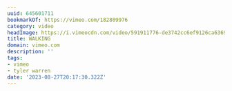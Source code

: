 ```yaml
---
uuid: 645601711
bookmarkOf: https://vimeo.com/182809976
category: video
headImage: https://i.vimeocdn.com/video/591911776-de3742cc6ef9126ca6369b549381823313b9ad351ebbe0a0d64f26c95a302932-d_640
title: WALKING
domain: vimeo.com
description: ''
tags:
- vimeo
- tyler warren
date: '2023-08-27T20:17:30.322Z'
---
```



